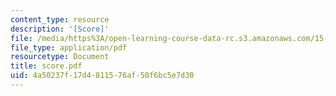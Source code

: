 ```yaml
---
content_type: resource
description: '[Score]'
file: /media/https%3A/open-learning-course-data-rc.s3.amazonaws.com/15-394-designing-and-leading-the-entrepreneurial-organization-spring-2003/4a50237f17d4811576af50f6bc5e7d30_score.pdf
file_type: application/pdf
resourcetype: Document
title: score.pdf
uid: 4a50237f-17d4-8115-76af-50f6bc5e7d30
---
```


